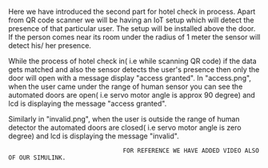 Here we have introduced the second part for hotel check in process.
Apart from QR code scanner we will be having an IoT setup which will detect the presence of that particular user.
The setup will be installed above the door.
If the person comes near its room under the radius of 1 meter the sensor will detect his/ her presence.

While the process of hotel check in( i.e while scanning QR code) if the data gets matched and also the sensor detects the user's presence
then only the door will open with a message display "access granted".
In "access.png", when the user came under the range of human sensor you can see the automated doors are open( i.e servo motor 
angle is approx 90 degree) and lcd is displaying the message "access granted".

Similarly in "invalid.png", when the user is outside the range of human detector the automated doors are closed( i.e servo motor
angle is zero degree) and lcd is displaying the message "invalid".

                                    FOR REFERENCE WE HAVE ADDED VIDEO ALSO OF OUR SIMULINK.
